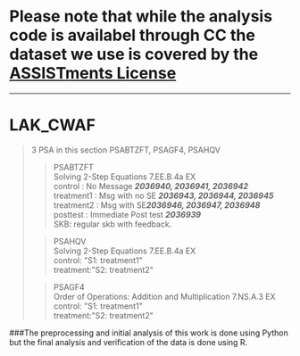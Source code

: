 # Please note that while the analysis code is availabel through CC the dataset we use is covered by the [ASSISTments License](https://new.assistments.org/terms-and-conditions-assistments)

------
# LAK_CWAF

> 3 PSA in this section 
> PSABTZFT, PSAGF4, PSAHQV
>> PSABTZFT <br/>
>> Solving 2-Step Equations 7.EE.B.4a EX <br/>
>> control    : No Message ***2036940, 2036941, 2036942***<br/>
>> treatment1 : Msg with no SE ***2036943, 2036944, 2036945***<br/> 
>> treatment2 : Msg with SE***2036946, 2036947, 2036948***<br/>
>> posttest   : Immediate Post test ***2036939***<br/>
>> SKB: regular skb with feedback.
>
>> PSAHQV <br/>
>> Solving 2-Step Equations 7.EE.B.4a EX <br/>
>> control:  "S1: treatment1" <br/>
>> treatment:"S2: treatment2" 
>
>> PSAGF4 <br/>
>> Order of Operations: Addition and Multiplication 7.NS.A.3 EX <br/>
>> control:  "S1: treatment1" <br/>
>> treatment:"S2: treatment2" 
> 


###The preprocessing and initial analysis of this work is done using Python but the final analysis and verification of the data is done using R.
